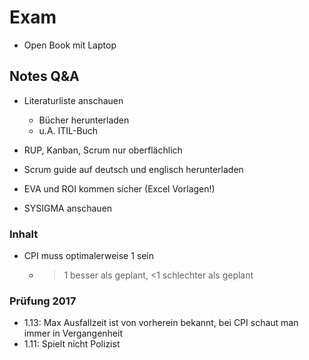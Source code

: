 # Exam
- Open Book mit Laptop

## Notes Q&A

- Literaturliste anschauen
    - Bücher herunterladen
    - u.A. ITIL-Buch

- RUP, Kanban, Scrum nur oberflächlich
- Scrum guide auf deutsch und englisch herunterladen
- EVA und ROI kommen sicher (Excel Vorlagen!)
- SYSIGMA anschauen

### Inhalt

- CPI muss optimalerweise 1 sein
    - > 1 besser als geplant, <1 schlechter als geplant

### Prüfung 2017
- 1.13: Max Ausfallzeit ist von vorherein bekannt, bei CPI schaut man immer in Vergangenheit
- 1.11: Spielt nicht Polizist